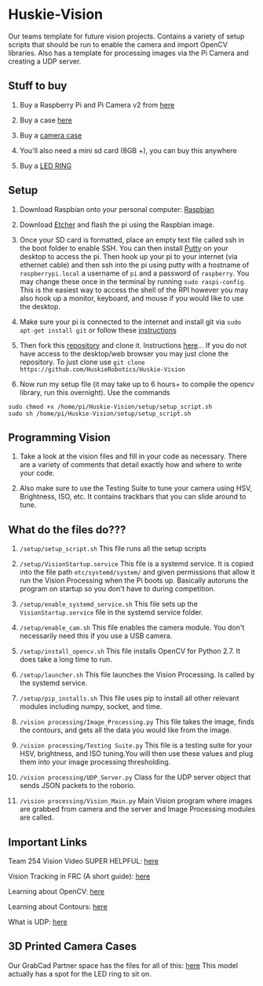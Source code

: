 # Huskie-Vision
Our teams template for future vision projects. Contains a variety of setup scripts that should be run to enable the camera and import OpenCV libraries. Also has a template for processing images via the Pi Camera and creating a UDP server. 


## Stuff to buy 

1. Buy a Raspberry Pi and Pi Camera v2 from [here](https://www.raspberrypi.org/products/)

2. Buy a case [here](https://www.amazon.com/Raspberry-Model-Protective-Heatsinks-Clear/dp/B01CDVSBPO/ref=sr_1_4?s=electronics&ie=UTF8&qid=1501820103&sr=1-4&keywords=raspberry+pi+case)

3. Buy a [camera case](https://www.amazon.com/Latest-Raspberry-Camera-Case-Megapixel/dp/B00IJZJKK4/ref=sr_1_2?s=electronics&ie=UTF8&qid=1501820315&sr=1-2&keywords=camera+case+raspberry+pi)

4. You'll also need a mini sd card (8GB +), you can buy this anywhere

5. Buy a [LED RING](http://www.andymark.com/product-p/am-3596.htm)

## Setup

1. Download Raspbian onto your personal computer: [Raspbian](https://www.raspberrypi.org/downloads/raspbian/) 

2. Download [Etcher](https://etcher.io/) and flash the pi using the Raspbian image.

3. Once your SD card is formatted, place an empty text file called ssh in the boot folder to enable SSH. You can then install [Putty](https://www.chiark.greenend.org.uk/~sgtatham/putty/latest.html) on your desktop to access the pi. Then hook up your pi to your internet (via ethernet cable) and then ssh into the pi using putty with a hostname of ```raspberrypi.local``` a username of ```pi``` and a password of ```raspberry```. You may change these once in the terminal by running ```sudo raspi-config```. This is the easiest way to access the shell of the RPI however you may also hook up a monitor, keyboard, and mouse if you would like to use the desktop.

4. Make sure your pi is connected to the internet and install git via ```sudo apt-get install git``` or follow these [instructions](https://www.raspberrypi.org/learning/getting-started-with-git/worksheet/)

5. Then fork this [repository](https://github.com/HuskieRobotics/Huskie-RPi-Vision-Public) and clone it. Instructions [here](https://guides.github.com/activities/forking/)... If you do not have access to the desktop/web browser you may just clone the repository.
To just clone use ```git clone https://github.com/HuskieRobotics/Huskie-Vision```

6. Now run my setup file (it may take up to 6 hours+ to compile the opencv library, run this overnight). Use the commands
```
sudo chmod +x /home/pi/Huskie-Vision/setup/setup_script.sh
sudo sh /home/pi/Huskie-Vision/setup/setup_script.sh
```


## Programming Vision
1. Take a look at the vision files and fill in your code as necessary. There are a variety of comments that detail exactly how and where to write your code. 

2. Also make sure to use the Testing Suite to tune your camera using HSV, Brightness, ISO, etc. It contains trackbars that you can slide around to tune. 

## What do the files do???
1. ```/setup/setup_script.sh```  This file runs all the setup scripts

2. ```/setup/VisionStartup.service``` This file is a systemd service. It is copied into the file path ```etc/systemd/system/``` and given permissions that allow it run the Vision Processing when the Pi boots up. Basically autoruns the program on startup so you don't have to during competition.

3. ```/setup/enable_systemd_service.sh``` This file sets up the ```VisionStartup.service``` file in the systemd service folder.

4. ```/setup/enable_cam.sh``` This file enables the camera module. You don't necessarily need this if you use a USB camera.

5. ```/setup/install_opencv.sh``` This file installs OpenCV for Python 2.7. It does take a long time to run.

6. ```/setup/launcher.sh``` This file launches the Vision Processing. Is called by the systemd service.

7. ```/setup/pip_installs.sh``` This file uses pip to install all other relevant modules including numpy, socket, and time.

8. ```/vision processing/Image_Processing.py``` This file takes the image, finds the contours, and gets all the data you would like from the image.

9. ```/vision processing/Testing Suite.py``` This file is a testing suite for your HSV, brightness, and ISO tuning.You will then use these values and plug them into your image processing thresholding.

10. ```/vision processing/UDP_Server.py``` Class for the UDP server object that sends JSON packets to the roborio. 

11. ```/vision processing/Vision_Main.py``` Main Vision program where images are grabbed from camera and the server and Image Processing modules are called.

## Important Links

Team 254 Vision Video SUPER HELPFUL: [here](https://www.team254.com/documents/vision-control/)

Vision Tracking in FRC (A short guide): [here](https://medium.com/@christopherariagno/vision-tracking-in-frc-what-ive-learned-this-year-2bbb2e713794)

Learning about OpenCV: [here](http://docs.opencv.org/3.1.0/d2/d96/tutorial_py_table_of_contents_imgproc.html)

Learning about Contours: [here](http://docs.opencv.org/3.1.0/d3/d05/tutorial_py_table_of_contents_contours.html)

What is UDP: [here](http://searchmicroservices.techtarget.com/definition/UDP-User-Datagram-Protocol)

## 3D Printed Camera Cases

Our GrabCad Partner space has the files for all of this: [here](https://workbench.grabcad.com/workbench/projects/gcGE8V6qjJTC8MVGvCVHrsE53Zv-qneaUuiebfHzCsZ08G#/space/gcYgMNwN-ZOnUh87_eJl-JzqzF4mV5uck80jfpLCJ3wMqS)  This model actually has a spot for the LED ring to sit on. 
